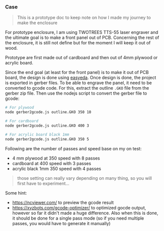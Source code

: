 ### Case

> This is a prototype doc to keep note on how I made my journey to make the enclosure

For prototype enclosure, I am using TWOTREES TTS-55 laser engraver and the ultimate goal is to make a front panel out of PCB. Concerning the rest of the enclosure, it is still not define but for the moment I will keep it out of wood.

Prototype are first made out of cardboard and then out of 4mm plywood or acrylic board.

Since the end goal (at least for the front panel) is to make it out of PCB board, the design is done using [easyeda](https://easyeda.com/). Once design is done, the project is exported in gerber files. To be able to engrave the panel, it need to be converted to gcode code. For this, extract the outline `.GKO` file from the gerber zip file. Then use the nodejs script to convert the gerber file to gcode:

```sh
# For plywood
node gerber2gcode.js outline.GKO 350 10

# For cardboard
node gerber2gcode.js outline.GKO 400 3

# For acrylic board black 1mm
node gerber2gcode.js outline.GKO 350 5
```

Following are the number of passes and speed base on my on test:

- 4 mm plywood at 350 speed with 8 passes
- cardboard at 400 speed with 3 passes
- acrylic black 1mm 350 speed with 4 passes

> those setting can really vary depending on many thing, so you will first have to experiment...

Some hint:

- https://ncviewer.com/ to preview the gcode result
- https://xyzbots.com/gcode-optimizer/ to optimized gocde output, however so far it didn't made a huge difference. Also when this is done, it should be done for a single pass mode (so if you need multiple passes, you would have to generate it manually)
